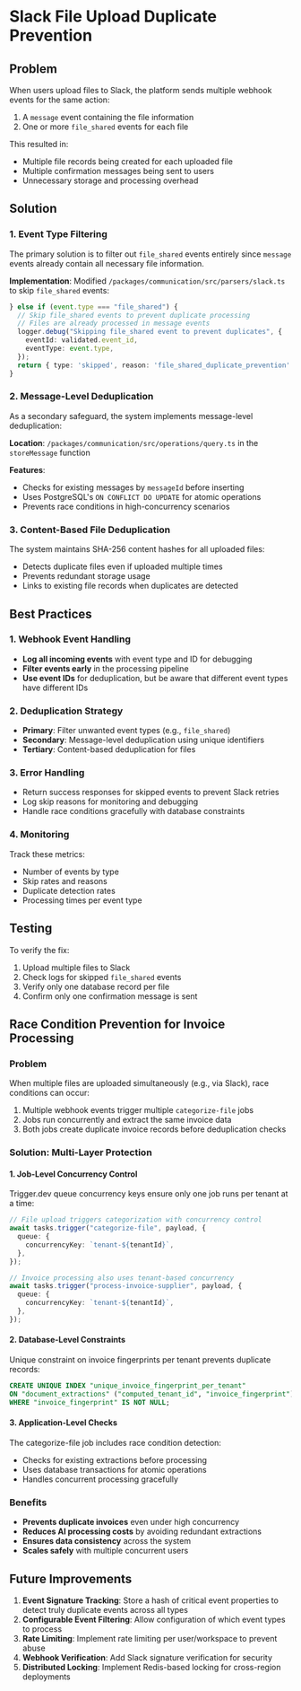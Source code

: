 # Slack File Upload Duplicate Prevention

## Problem

When users upload files to Slack, the platform sends multiple webhook events for the same action:
1. A `message` event containing the file information
2. One or more `file_shared` events for each file

This resulted in:
- Multiple file records being created for each uploaded file
- Multiple confirmation messages being sent to users
- Unnecessary storage and processing overhead

## Solution

### 1. Event Type Filtering

The primary solution is to filter out `file_shared` events entirely since `message` events already contain all necessary file information.

**Implementation**: Modified `/packages/communication/src/parsers/slack.ts` to skip `file_shared` events:

```typescript
} else if (event.type === "file_shared") {
  // Skip file_shared events to prevent duplicate processing
  // Files are already processed in message events
  logger.debug("Skipping file_shared event to prevent duplicates", {
    eventId: validated.event_id,
    eventType: event.type,
  });
  return { type: 'skipped', reason: 'file_shared_duplicate_prevention' };
}
```

### 2. Message-Level Deduplication

As a secondary safeguard, the system implements message-level deduplication:

**Location**: `/packages/communication/src/operations/query.ts` in the `storeMessage` function

**Features**:
- Checks for existing messages by `messageId` before inserting
- Uses PostgreSQL's `ON CONFLICT DO UPDATE` for atomic operations
- Prevents race conditions in high-concurrency scenarios

### 3. Content-Based File Deduplication

The system maintains SHA-256 content hashes for all uploaded files:
- Detects duplicate files even if uploaded multiple times
- Prevents redundant storage usage
- Links to existing file records when duplicates are detected

## Best Practices

### 1. Webhook Event Handling

- **Log all incoming events** with event type and ID for debugging
- **Filter events early** in the processing pipeline
- **Use event IDs** for deduplication, but be aware that different event types have different IDs

### 2. Deduplication Strategy

- **Primary**: Filter unwanted event types (e.g., `file_shared`)
- **Secondary**: Message-level deduplication using unique identifiers
- **Tertiary**: Content-based deduplication for files

### 3. Error Handling

- Return success responses for skipped events to prevent Slack retries
- Log skip reasons for monitoring and debugging
- Handle race conditions gracefully with database constraints

### 4. Monitoring

Track these metrics:
- Number of events by type
- Skip rates and reasons
- Duplicate detection rates
- Processing times per event type

## Testing

To verify the fix:
1. Upload multiple files to Slack
2. Check logs for skipped `file_shared` events
3. Verify only one database record per file
4. Confirm only one confirmation message is sent

## Race Condition Prevention for Invoice Processing

### Problem
When multiple files are uploaded simultaneously (e.g., via Slack), race conditions can occur:
1. Multiple webhook events trigger multiple `categorize-file` jobs
2. Jobs run concurrently and extract the same invoice data
3. Both jobs create duplicate invoice records before deduplication checks

### Solution: Multi-Layer Protection

#### 1. **Job-Level Concurrency Control**
Trigger.dev queue concurrency keys ensure only one job runs per tenant at a time:

```typescript
// File upload triggers categorization with concurrency control
await tasks.trigger("categorize-file", payload, {
  queue: {
    concurrencyKey: `tenant-${tenantId}`,
  },
});

// Invoice processing also uses tenant-based concurrency
await tasks.trigger("process-invoice-supplier", payload, {
  queue: {
    concurrencyKey: `tenant-${tenantId}`,
  },
});
```

#### 2. **Database-Level Constraints**
Unique constraint on invoice fingerprints per tenant prevents duplicate records:

```sql
CREATE UNIQUE INDEX "unique_invoice_fingerprint_per_tenant" 
ON "document_extractions" ("computed_tenant_id", "invoice_fingerprint") 
WHERE "invoice_fingerprint" IS NOT NULL;
```

#### 3. **Application-Level Checks**
The categorize-file job includes race condition detection:
- Checks for existing extractions before processing
- Uses database transactions for atomic operations
- Handles concurrent processing gracefully

### Benefits
- **Prevents duplicate invoices** even under high concurrency
- **Reduces AI processing costs** by avoiding redundant extractions
- **Ensures data consistency** across the system
- **Scales safely** with multiple concurrent users

## Future Improvements

1. **Event Signature Tracking**: Store a hash of critical event properties to detect truly duplicate events across all types
2. **Configurable Event Filtering**: Allow configuration of which event types to process
3. **Rate Limiting**: Implement rate limiting per user/workspace to prevent abuse
4. **Webhook Verification**: Add Slack signature verification for security
5. **Distributed Locking**: Implement Redis-based locking for cross-region deployments